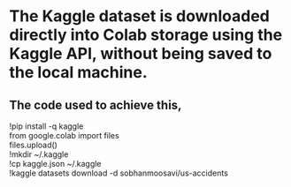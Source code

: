 # The Kaggle dataset is downloaded directly into Colab storage using the Kaggle API, without being saved to the local machine.<br>
## The code used to achieve this,<br>
!pip install -q kaggle <br>
from google.colab import files <br>
files.upload() <br>
!mkdir ~/.kaggle <br>
!cp kaggle.json ~/.kaggle <br>
!kaggle datasets download -d sobhanmoosavi/us-accidents <br>
